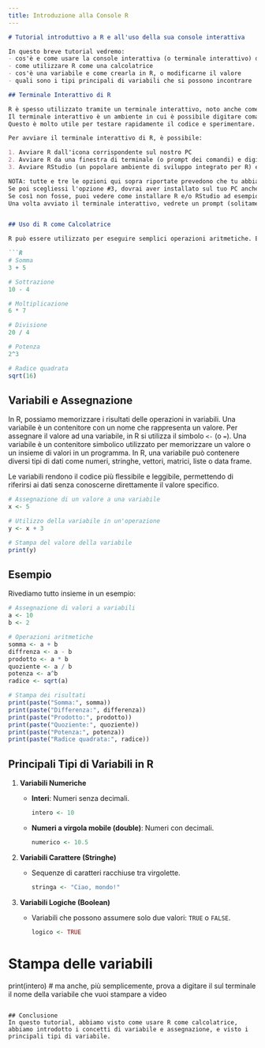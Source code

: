 ```yaml
---
title: Introduzione alla Console R
---
```


```markdown
# Tutorial introduttivo a R e all'uso della sua console interattiva

In questo breve tutorial vedremo:
- cos'è e come usare la console interattiva (o terminale interattivo) di R
- come utilizzare R come una calcolatrice
- cos'è una variabile e come crearla in R, o modificarne il valore
- quali sono i tipi principali di variabili che si possono incontrare

## Terminale Interattivo di R

R è spesso utilizzato tramite un terminale interattivo, noto anche come console R.
Il terminale interattivo è un ambiente in cui è possibile digitare comandi R e vedere immediatamente mostrati i risultati.
Questo è molto utile per testare rapidamente il codice e sperimentare.

Per avviare il terminale interattivo di R, è possibile:

1. Avviare R dall'icona corrispondente sul nostro PC
2. Avviare R da una finestra di terminale (o prompt dei comandi) e digitare `R` seguito da invio.
3. Avviare RStudio (un popolare ambiente di sviluppo integrato per R) e utilizzare la console R integrata nella sua interfaccia.

NOTA: tutte e tre le opzioni qui sopra riportate prevedono che tu abbia una versione di R installata e funzionante sul tuo PC.
Se poi scegliessi l'opzione #3, dovrai aver installato sul tuo PC anche RStudio.
Se così non fosse, puoi vedere come installare R e/o RStudio ad esempio [qui](https://rstudio-education.github.io/hopr/starting.html).
Una volta avviato il terminale interattivo, vedrete un prompt (solitamente `>`), dove potrete digitare i vostri comandi R.


## Uso di R come Calcolatrice

R può essere utilizzato per eseguire semplici operazioni aritmetiche. Ecco alcuni esempi:

```R
# Somma
3 + 5

# Sottrazione
10 - 4

# Moltiplicazione
6 * 7

# Divisione
20 / 4

# Potenza
2^3

# Radice quadrata
sqrt(16)
```

## Variabili e Assegnazione

In R, possiamo memorizzare i risultati delle operazioni in variabili. Una variabile è un contenitore con un nome che rappresenta un valore. Per assegnare il valore ad una variabile, in R si utilizza il simbolo `<-` (o `=`). 
Una variabile è un contenitore simbolico utilizzato per memorizzare un valore o un insieme di valori in un programma. In R, una variabile può contenere diversi tipi di dati come numeri, stringhe, vettori, matrici, liste o data frame.

Le variabili rendono il codice più flessibile e leggibile, permettendo di riferirsi ai dati senza conoscerne direttamente il valore specifico.

```R
# Assegnazione di un valore a una variabile
x <- 5

# Utilizzo della variabile in un'operazione
y <- x + 3

# Stampa del valore della variabile
print(y)
```

## Esempio

Rivediamo tutto insieme in un esempio:

```R
# Assegnazione di valori a variabili
a <- 10
b <- 2

# Operazioni aritmetiche
somma <- a + b
diffrenza <- a - b
prodotto <- a * b
quoziente <- a / b
potenza <- a^b
radice <- sqrt(a)

# Stampa dei risultati
print(paste("Somma:", somma))
print(paste("Differenza:", differenza))
print(paste("Prodotto:", prodotto))
print(paste("Quoziente:", quoziente))
print(paste("Potenza:", potenza))
print(paste("Radice quadrata:", radice))
```


## Principali Tipi di Variabili in R

1. **Variabili Numeriche**
   - **Interi**: Numeri senza decimali.
     ```R
     intero <- 10
     ```
   - **Numeri a virgola mobile (double)**: Numeri con decimali.
     ```R
     numerico <- 10.5
     ```

2. **Variabili Carattere (Stringhe)**
   - Sequenze di caratteri racchiuse tra virgolette.
     ```R
     stringa <- "Ciao, mondo!"
     ```

3. **Variabili Logiche (Boolean)**
   - Variabili che possono assumere solo due valori: `TRUE` o `FALSE`.
     ```R
     logico <- TRUE
     ```

# Stampa delle variabili
print(intero)   # ma anche, più semplicemente, prova a digitare il sul terminale il nome della variabile che vuoi stampare a video
```

## Conclusione
In questo tutorial, abbiamo visto come usare R come calcolatrice, abbiamo introdotto i concetti di variabile e assegnazione, e visto i principali tipi di variabile.
```

